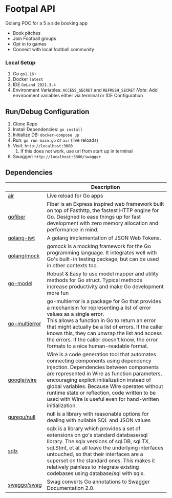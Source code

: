 # Footpal API

Golang POC for a 5 a side booking app

- Book pitches 
- Join Football groups
- Opt in to games
- Connect with local football community

### Local Setup
1. Go `go1.16+`
2. Docker `latest`
3. IDE `GoLand 2021.3.4`
4. Environment Variables: `ACCESS_SECRET` and `REFRESH_SECRET` _Note_: Add environment variables either via terminal or IDE Configuration

## Run/Debug Configuration
1. Clone Repo
2. Install Dependencies: `go install`
3. Initialize DB: `docker-compose up`
4. Run: `go run main.go` or `air` (live reloads)
5. Visit: `http://localhost:3000`
   1. If this does not work, use url from start up in terminal
6. Swagger: `http://localhost:3000/swagger`


 ## Dependencies
|                                                             | Description                                                                                                                                                                                                                                                                                                                                                                                   |
|-------------------------------------------------------------|-----------------------------------------------------------------------------------------------------------------------------------------------------------------------------------------------------------------------------------------------------------------------------------------------------------------------------------------------------------------------------------------------|
| [air](https://github.com/cosmtrek/air)                      | Live reload for Go apps                                                                                                                                                                                                                                                                                                                                                                       |
| [gofiber](https://github.com/gofiber/fiber)                 | Fiber is an Express inspired web framework built on top of Fasthttp, the fastest HTTP engine for Go. Designed to ease things up for fast development with zero memory allocation and performance in mind.                                                                                                                                                                                     |
| [golang-jwt](https://github.com/golang-jwt/jwt)             | A golang implementation of JSON Web Tokens.                                                                                                                                                                                                                                                                                                                                                   |
| [golang/mock](https://github.com/golang/mock)               | gomock is a mocking framework for the Go programming language. It integrates well with Go's built-in testing package, but can be used in other contexts too.                                                                                                                                                                                                                                  |
| [go-model](https://github.com/jeevatkm/go-model)            | Robust & Easy to use model mapper and utility methods for Go struct. Typical methods increase productivity and make Go development more fun                                                                                                                                                                                                                                                   |
| [go-multierror](https://github.com/hashicorp/go-multierror) | go-multierror is a package for Go that provides a mechanism for representing a list of error values as a single error. <br/>This allows a function in Go to return an error that might actually be a list of errors. If the caller knows this, they can unwrap the list and access the errors. If the caller doesn't know, the error formats to a nice human-readable format.                 |
| [google/wire](https://github.com/google/wire)               | Wire is a code generation tool that automates connecting components using dependency injection. Dependencies between components are represented in Wire as function parameters, encouraging explicit initialization instead of global variables. Because Wire operates without runtime state or reflection, code written to be used with Wire is useful even for hand-written initialization. |
| [guregu/null](https://github.com/guregu/null)               | null is a library with reasonable options for dealing with nullable SQL and JSON values                                                                                                                                                                                                                                                                                                       |
| [sqlx](https://github.com/jmoiron/sqlx)                     | sqlx is a library which provides a set of extensions on go's standard database/sql library. The sqlx versions of sql.DB, sql.TX, sql.Stmt, et al. all leave the underlying interfaces untouched, so that their interfaces are a superset on the standard ones. This makes it relatively painless to integrate existing codebases using database/sql with sqlx.                                |
| [swaggo/swag](https://github.com/swaggo/swag)               | Swag converts Go annotations to Swagger Documentation 2.0.                                                                                                                                                                                                                                                                                                                                    |

